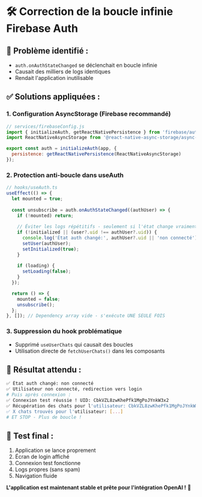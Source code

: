 # 🛠️ Correction de la boucle infinie Firebase Auth

## 🚨 Problème identifié :
- `auth.onAuthStateChanged` se déclenchait en boucle infinie
- Causait des milliers de logs identiques
- Rendait l'application inutilisable

## ✅ Solutions appliquées :

### 1. **Configuration AsyncStorage (Firebase recommandé)**
```javascript
// services/firebaseConfig.js
import { initializeAuth, getReactNativePersistence } from 'firebase/auth';
import ReactNativeAsyncStorage from '@react-native-async-storage/async-storage';

export const auth = initializeAuth(app, {
  persistence: getReactNativePersistence(ReactNativeAsyncStorage)
});
```

### 2. **Protection anti-boucle dans useAuth**
```javascript
// hooks/useAuth.ts
useEffect(() => {
  let mounted = true;
  
  const unsubscribe = auth.onAuthStateChanged((authUser) => {
    if (!mounted) return;
    
    // Éviter les logs répétitifs - seulement si l'état change vraiment
    if (!initialized || (user?.uid !== authUser?.uid)) {
      console.log('État auth changé:', authUser?.uid || 'non connecté');
      setUser(authUser);
      setInitialized(true);
    }
    
    if (loading) {
      setLoading(false);
    }
  });

  return () => {
    mounted = false;
    unsubscribe();
  };
}, []); // Dependency array vide - s'exécute UNE SEULE FOIS
```

### 3. **Suppression du hook problématique**
- Supprimé `useUserChats` qui causait des boucles
- Utilisation directe de `fetchUserChats()` dans les composants

## 📱 **Résultat attendu :**

```bash
✅ État auth changé: non connecté  
✅ Utilisateur non connecté, redirection vers login
# Puis après connexion :
✅ Connexion test réussie ! UID: CbkVZL8zwKhePfk1MgPoJYnkW3x2
✅ Récupération des chats pour l'utilisateur: CbkVZL8zwKhePfk1MgPoJYnkW3x2
✅ X chats trouvés pour l'utilisateur: [...]
# ET STOP - Plus de boucle !
```

## 🧪 **Test final :**
1. Application se lance proprement
2. Écran de login affiché
3. Connexion test fonctionne
4. Logs propres (sans spam)
5. Navigation fluide

**L'application est maintenant stable et prête pour l'intégration OpenAI !** 🚀 